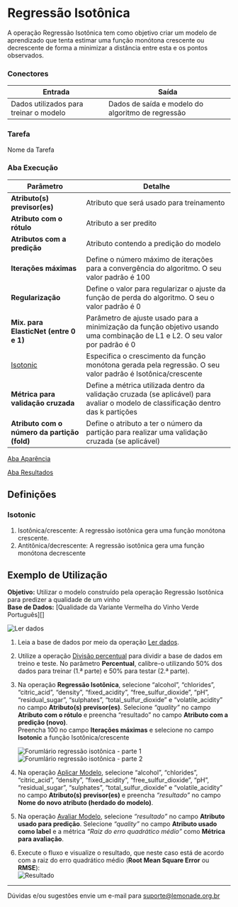 # Regressão Isotônica

A operação Regressão Isotônica tem como objetivo criar um modelo de aprendizado que tenta estimar uma função monótona crescente ou decrescente de forma a minimizar a distância entre esta e os pontos observados.


### Conectores
| Entrada | Saída |
| --- | --- |
| Dados utilizados para treinar o modelo | Dados de saída e modelo do algoritmo de regressão |

### Tarefa
Nome da Tarefa

### Aba Execução
| Parâmetro | Detalhe |
| --- | --- |
| **Atributo(s) previsor(es)** | Atributo que será usado para treinamento |
| **Atributo com o rótulo** | Atributo a ser predito |
| **Atributos com a predição** | Atributo contendo a predição do modelo |
| **Iterações máximas** | Define o número máximo de iterações para a convergência do algoritmo. O seu valor padrão é 100 |
| **Regularização** | Define o valor para regularizar o ajuste da função de perda do algoritmo. O seu o valor padrão é 0 |
| **Mix. para ElasticNet (entre 0 e 1)** | Parâmetro de ajuste usado para a minimização da função objetivo usando uma combinação de L1 e L2. O seu valor por padrão é 0 |
| [Isotonic] | Especifica o crescimento da função monótona gerada pela regressão. O seu valor padrão é Isotônica/crescente |
| **Métrica para validação cruzada** | Define a métrica utilizada dentro da validação cruzada (se aplicável) para avaliar o modelo de classificação dentro das k partições |
| **Atributo com o número da partição (fold)** | Define o atributo a ter o número da partição para realizar uma validação cruzada (se aplicável) |

[Aba Aparência][1]

[Aba Resultados][2] 

## Definições
### Isotonic

1. Isotônica/crescente: A regressão isotônica gera uma função monótona crescente.
2. Antitônica/decrescente: A regressão isotônica gera uma função monótona decrescente



## Exemplo de Utilização
**Objetivo:** Utilizar o modelo construído pela operação Regressão Isotônica para predizer a qualidade de um vinho\
**Base de Dados:** [Qualidade da Variante Vermelha do Vinho Verde Português][]

![Ler dados](/vuepress/img/spark/aprendizado_de_maquina/regressao_isotonica/image4.png)

1. Leia a base de dados por meio da operação [Ler dados][4].

2. Utilize a operação [Divisão percentual][5] para dividir a base de dados em treino e teste. No parâmetro **Percentual**, calibre-o utilizando 50% dos dados para treinar (1.ª parte) e 50% para testar (2.ª parte).

3. Na operação **Regressão Isotônica**, selecione “alcohol”, “chlorides”, “citric_acid”, “density”, “fixed_acidity”, “free_sulfur_dioxide”, “pH”, “residual_sugar”, “sulphates”, “total_sulfur_dioxide” e “volatile_acidity” no campo **Atributo(s) previsor(es)**. Selecione *“quality”* no campo **Atributo com o rótulo** e preencha “resultado” no campo **Atributo com a predição (novo)**.\
Preencha 100 no campo **Iterações máximas** e selecione no campo **Isotonic** a função Isotônica/crescente

	![Forumlário regressão isotônica - parte 1](/vuepress/img/spark/aprendizado_de_maquina/regressao_isotonica/image2.png)
	![Forumlário regressão isotônica - parte 2](/vuepress/img/spark/aprendizado_de_maquina/regressao_isotonica/image3.png)

4. Na operação [Aplicar Modelo][6], selecione “alcohol”, “chlorides”, “citric_acid”, “density”, “fixed_acidity”, “free_sulfur_dioxide”, “pH”, “residual_sugar”, “sulphates”, “total_sulfur_dioxide” e “volatile_acidity” no campo **Atributo(s) previsor(es)** e preencha *“resultado”* no campo **Nome do novo atributo (herdado do modelo)**. 

5. Na operação [Avaliar Modelo][7], selecione *“resultado”* no campo **Atributo usado para predição**. Selecione *“quality”* no campo **Atributo usado como label** e a métrica *“Raiz do erro quadrático médio”* como **Métrica para avaliação**. 

6. Execute o fluxo e visualize o resultado, que neste caso está de acordo com a raiz do erro quadrático médio (**Root Mean Square Error** ou **RMSE**):\
	![Resultado](/vuepress/img/spark/aprendizado_de_maquina/regressao_isotonica/image1.png)



---
Dúvidas e/ou sugestões envie um e-mail para suporte@lemonade.org.br

[Link na propria pagina]: #link-vem-pra-ca
[Isotonic]: #isotonic
[1]: /pt-br/
[2]: /pt-br/
[3]: /pt-br/
[4]: /pt-br/
[5]: /pt-br/
[6]: /pt-br/
[7]: /pt-br/